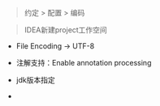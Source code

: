 

> 约定 > 配置 > 编码



> IDEA新建project工作空间

+ File Encoding -> UTF-8

+ 注解支持：Enable annotation processing

+ jdk版本指定
+ 